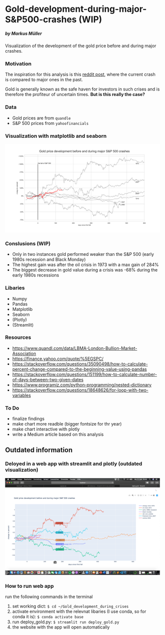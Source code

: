 # Gold-development-during-major-S&P500-crashes (WIP)
##### by Markus Müller
Visualization of the development of the gold price before and during major crashes.

### Motivation
The inspiration for this analysis is this <a href='https://www.reddit.com/r/dataisbeautiful/comments/fjvtt5/oc_current_market_sell_off_compared_to_major_ones/'> reddit post</a>, where the current crash is compared to major ones in the past.

Gold is generally known as the safe haven for investors in such crises and is therefore the profiteur of uncertain times. <b>But is this really the case?</b>

### Data
- Gold prices are from `quandle`
- S&P 500 prices from `yahoofinancials`

### Visualization with matplotlib and seaborn 

![gold_development](images/Gold_price_development_during_crashes.png)


### Conslusions (WIP)
- Only in two instances gold performed weaker than  the S&P 500 (early 1980s recession and Black Monday)
- The highest gain was after the oil crisis in 1973 with a max gain of 284%
- The biggest decrease in gold value during a crisis was -68% during the early 1980s recessions


### Libaries
- Numpy
- Pandas
- Matplotlib
- Seaborn
- (Plotly)
- (Streamlit)

### Resources
- https://www.quandl.com/data/LBMA-London-Bullion-Market-Association
- https://finance.yahoo.com/quote/%5EGSPC/
- https://stackoverflow.com/questions/35090498/how-to-calculate-percent-change-compared-to-the-beginning-value-using-pandas
- https://stackoverflow.com/questions/151199/how-to-calculate-number-of-days-between-two-given-dates
- https://www.programiz.com/python-programming/nested-dictionary
- https://stackoverflow.com/questions/18648626/for-loop-with-two-variables

### To Do
- finalize findings
- make chart more readble (bigger fontsize for thr year)
- make chart interactive with plotly 
- write a Medium article based on this analysis


## Outdated information

### Deloyed in a web app with streamlit and plotly (outdated visualization)

![streamlit](images/Screenshot_streamlit_plotly.png)

### How to run web app
run the following commands in the terminal
1. set working dict:
`$ cd ~/Gold_development_during_crises`
2. activate environment with the relevnat libaries (I use conda, so for conda it is):
`$ conda activate base`
3. run deploy_gold.py:
`$ streamlit run deploy_gold.py`
4. the website with the app will open automatically



